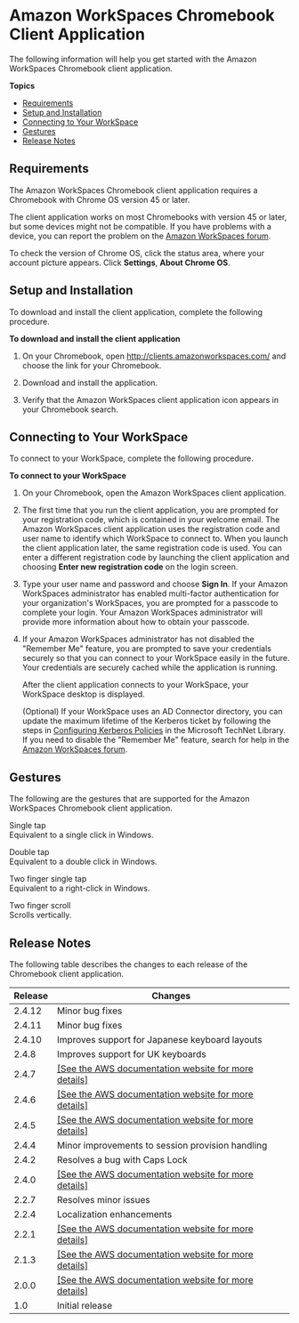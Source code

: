 # Amazon WorkSpaces Chromebook Client Application<a name="amazon-workspaces-chromebook-client"></a>

The following information will help you get started with the Amazon WorkSpaces Chromebook client application\.

**Topics**
+ [Requirements](#chromebook-requirements)
+ [Setup and Installation](#chromebook_setup)
+ [Connecting to Your WorkSpace](#chromebook_connecting)
+ [Gestures](#chromebook_gestures)
+ [Release Notes](#chromebook-release-notes)

## Requirements<a name="chromebook-requirements"></a>

The Amazon WorkSpaces Chromebook client application requires a Chromebook with Chrome OS version 45 or later\.

The client application works on most Chromebooks with version 45 or later, but some devices might not be compatible\. If you have problems with a device, you can report the problem on the [Amazon WorkSpaces forum](https://forums.aws.amazon.com/forum.jspa?forumID=164)\.

To check the version of Chrome OS, click the status area, where your account picture appears\. Click **Settings**, **About Chrome OS**\.

## Setup and Installation<a name="chromebook_setup"></a>

To download and install the client application, complete the following procedure\.

**To download and install the client application**

1. On your Chromebook, open [http://clients\.amazonworkspaces\.com/](http://clients.amazonworkspaces.com/) and choose the link for your Chromebook\.

1. Download and install the application\.

1. Verify that the Amazon WorkSpaces client application icon appears in your Chromebook search\.

## Connecting to Your WorkSpace<a name="chromebook_connecting"></a>

To connect to your WorkSpace, complete the following procedure\.

**To connect to your WorkSpace**

1. On your Chromebook, open the Amazon WorkSpaces client application\.

1. The first time that you run the client application, you are prompted for your registration code, which is contained in your welcome email\. The Amazon WorkSpaces client application uses the registration code and user name to identify which WorkSpace to connect to\. When you launch the client application later, the same registration code is used\. You can enter a different registration code by launching the client application and choosing **Enter new registration code** on the login screen\.

1. Type your user name and password and choose **Sign In**\. If your Amazon WorkSpaces administrator has enabled multi\-factor authentication for your organization's WorkSpaces, you are prompted for a passcode to complete your login\. Your Amazon WorkSpaces administrator will provide more information about how to obtain your passcode\.

1. If your Amazon WorkSpaces administrator has not disabled the "Remember Me" feature, you are prompted to save your credentials securely so that you can connect to your WorkSpace easily in the future\. Your credentials are securely cached while the application is running\.

   After the client application connects to your WorkSpace, your WorkSpace desktop is displayed\.

   \(Optional\) If your WorkSpace uses an AD Connector directory, you can update the maximum lifetime of the Kerberos ticket by following the steps in [Configuring Kerberos Policies](http://technet.microsoft.com/en-us/library/dd277401.aspx) in the Microsoft TechNet Library\. If you need to disable the "Remember Me" feature, search for help in the [Amazon WorkSpaces forum](https://forums.aws.amazon.com/forum.jspa?forumID=164)\.

## Gestures<a name="chromebook_gestures"></a>

The following are the gestures that are supported for the Amazon WorkSpaces Chromebook client application\.

Single tap  
Equivalent to a single click in Windows\.

Double tap  
Equivalent to a double click in Windows\.

Two finger single tap  
Equivalent to a right\-click in Windows\.

Two finger scroll  
Scrolls vertically\.

## Release Notes<a name="chromebook-release-notes"></a>

The following table describes the changes to each release of the Chromebook client application\.


| Release | Changes | 
| --- | --- | 
|  2\.4\.12  |  Minor bug fixes  | 
|  2\.4\.11  |  Minor bug fixes  | 
|  2\.4\.10  |  Improves support for Japanese keyboard layouts  | 
|  2\.4\.8  |  Improves support for UK keyboards  | 
|  2\.4\.7  |  [\[See the AWS documentation website for more details\]](http://docs.aws.amazon.com/workspaces/latest/userguide/amazon-workspaces-chromebook-client.html)  | 
|  2\.4\.6  |  [\[See the AWS documentation website for more details\]](http://docs.aws.amazon.com/workspaces/latest/userguide/amazon-workspaces-chromebook-client.html)  | 
|  2\.4\.5  |  [\[See the AWS documentation website for more details\]](http://docs.aws.amazon.com/workspaces/latest/userguide/amazon-workspaces-chromebook-client.html)  | 
|  2\.4\.4  |  Minor improvements to session provision handling  | 
|  2\.4\.2  |  Resolves a bug with Caps Lock  | 
|  2\.4\.0  |  [\[See the AWS documentation website for more details\]](http://docs.aws.amazon.com/workspaces/latest/userguide/amazon-workspaces-chromebook-client.html)  | 
|  2\.2\.7  |  Resolves minor issues  | 
|  2\.2\.4  |  Localization enhancements  | 
|  2\.2\.1  |  [\[See the AWS documentation website for more details\]](http://docs.aws.amazon.com/workspaces/latest/userguide/amazon-workspaces-chromebook-client.html)  | 
|  2\.1\.3  |  [\[See the AWS documentation website for more details\]](http://docs.aws.amazon.com/workspaces/latest/userguide/amazon-workspaces-chromebook-client.html)  | 
|  2\.0\.0  |  [\[See the AWS documentation website for more details\]](http://docs.aws.amazon.com/workspaces/latest/userguide/amazon-workspaces-chromebook-client.html)  | 
|  1\.0  |  Initial release  | 